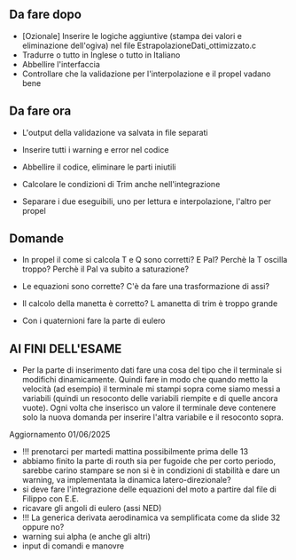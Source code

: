 ## Da fare dopo
- [Ozionale] Inserire le logiche aggiuntive (stampa dei valori e eliminazione dell'ogiva) nel file EstrapolazioneDati_ottimizzato.c
- Tradurre o tutto in Inglese o tutto in Italiano
- Abbellire l'interfaccia
- Controllare che la validazione per l'interpolazione e il propel vadano bene

## Da fare ora
- L'output della validazione va salvata in file separati
- Inserire tutti i warning e error nel codice
- Abbellire il codice, eliminare le parti iniutili

- Calcolare le condizioni di Trim anche nell'integrazione
- Separare i due eseguibili, uno per lettura e interpolazione, l'altro per propel

## Domande
- In propel il come si calcola T e Q sono corretti? E Pal? Perchè la T oscilla troppo? Perchè il Pal va subito a saturazione?
- Le equazioni sono corrette? C'è da fare una trasformazione di assi?
- Il calcolo della manetta è corretto? L amanetta di trim è troppo grande 

- Con i quaternioni fare la parte di eulero

## AI FINI DELL'ESAME
- Per la parte di inserimento dati fare una cosa del tipo che il terminale si modifichi dinamicamente. Quindi fare in modo che quando metto la velocità (ad esempio) il terminale mi stampi sopra come siamo messi a variabili (quindi un resoconto delle variabili riempite e di quelle ancora vuote). Ogni volta che inserisco un valore il terminale deve contenere solo la nuova domanda per inserire l'altra variabile e il resoconto sopra.

Aggiornamento 01/06/2025
- !!! prenotarci per martedi mattina possibilmente prima delle 13
- abbiamo finito la parte di routh sia per fugoide che per corto periodo, sarebbe carino stampare se non si è in condizioni di stabilità e dare un warning, va implementata la dinamica latero-direzionale? 
- si deve fare l'integrazione delle equazioni del moto a partire dal file di Filippo con E.E.
- ricavare gli angoli di eulero (assi NED)
- !!! La generica derivata aerodinamica va semplificata come da slide 32 oppure no?
- warning sui alpha (e anche gli altri)
- input di comandi e manovre